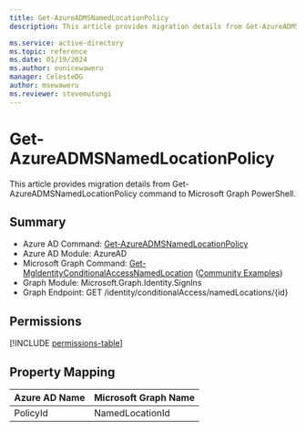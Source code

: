 ```yaml
---
title: Get-AzureADMSNamedLocationPolicy
description: This article provides migration details from Get-AzureADMSNamedLocationPolicy command to Microsoft Graph PowerShell.

ms.service: active-directory
ms.topic: reference
ms.date: 01/19/2024
ms.author: eunicewaweru
manager: CelesteDG
author: msewaweru
ms.reviewer: stevemutungi
---
```


# Get-AzureADMSNamedLocationPolicy

This article provides migration details from Get-AzureADMSNamedLocationPolicy command to Microsoft Graph PowerShell.

## Summary

+ Azure AD Command: [Get-AzureADMSNamedLocationPolicy](/powershell/module/azuread/get-azureadmsnamedlocationpolicy)
+ Azure AD Module: AzureAD
+ Microsoft Graph Command: [Get-MgIdentityConditionalAccessNamedLocation](/powershell/module/microsoft.graph.identity.signins/get-mgidentityconditionalaccessnamedlocation) ([Community Examples](https://github.com/orgs/msgraph/discussions?discussions_q=Get-MgIdentityConditionalAccessNamedLocation))
+ Graph Module: Microsoft.Graph.Identity.SignIns
+ Graph Endpoint:  GET /identity/conditionalAccess/namedLocations/{id}

## Permissions

[!INCLUDE [permissions-table](~/graphref/api-reference/v1.0/includes/permissions/countrynamedlocation-get-permissions.md)]

## Property Mapping

|Azure AD Name|Microsoft Graph Name|
|---|---|
|PolicyId|NamedLocationId|